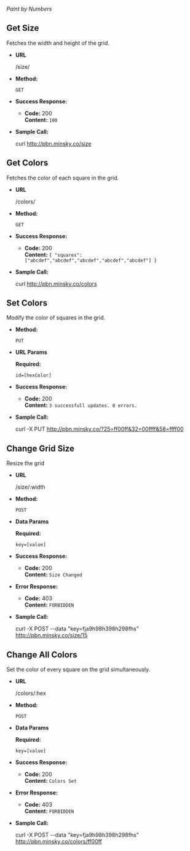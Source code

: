 *Paint by Numbers*

**Get Size**
----
  Fetches the width and height of the grid.

* **URL**

  /size/

* **Method:**

  `GET`

* **Success Response:**
  
  * **Code:** 200 <br />
    **Content:** `100`
 
* **Sample Call:**

  curl http://pbn.minsky.co/size


**Get Colors**
----
  Fetches the color of each square in the grid.

* **URL**

  /colors/

* **Method:**

  `GET`

* **Success Response:**
  
  * **Code:** 200 <br />
    **Content:** `{ "squares": ["abcdef","abcdef","abcdef","abcdef","abcdef"] }`
 
* **Sample Call:**

  curl http://pbn.minsky.co/colors


**Set Colors**
----
  Modify the color of squares in the grid.

* **Method:**

  `PUT`
  
*  **URL Params**

   **Required:**
 
   `id=[hexColor]`

* **Success Response:**

  * **Code:** 200 <br />
    **Content:** `3 successfull updates. 0 errors.`

* **Sample Call:**

  curl -X PUT http://pbn.minsky.co/?25=ff00ff&32=00ffff&58=ffff00


**Change Grid Size**
----
  Resize the grid

* **URL**

  /size/:width

* **Method:**

  `POST`

* **Data Params**

  **Required:**
 
   `key=[value]`

* **Success Response:**

  * **Code:** 200 <br />
    **Content:** `Size Changed`
 
* **Error Response:**

  * **Code:** 403 <br />
    **Content:** `FORBIDDEN`

* **Sample Call:**

  curl -X POST --data "key=fja9h98h398h298fhs" http://pbn.minsky.co/size/15


**Change All Colors**
----
  Set the color of every square on the grid simultaneously.

* **URL**

  /colors/:hex

* **Method:**

  `POST`

* **Data Params**

  **Required:**
 
   `key=[value]`

* **Success Response:**

  * **Code:** 200 <br />
    **Content:** `Colors Set`
 
* **Error Response:**

  * **Code:** 403 <br />
    **Content:** `FORBIDDEN`

* **Sample Call:**

  curl -X POST --data "key=fja9h98h398h298fhs" http://pbn.minsky.co/colors/ff00ff

